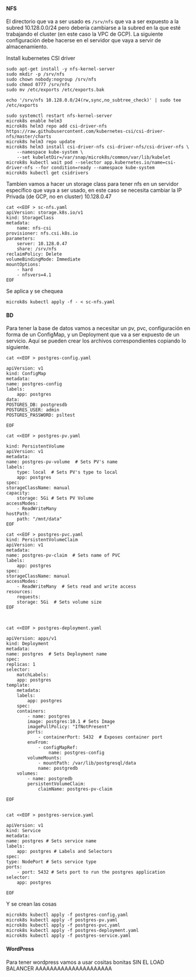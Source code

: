 
#### NFS

El directorio que va a ser usado es `/srv/nfs` que va a ser expuesto a la subred 10.128.0.0/24 pero debería cambiarse a la subred en la que esté trabajando el cluster (en este caso la VPC de GCP). La siguiente configuración debe hacerse en el servidor que vaya a servir de almacenamiento.

Install kubernetes CSI driver

    sudo apt-get install -y nfs-kernel-server
    sudo mkdir -p /srv/nfs
    sudo chown nobody:nogroup /srv/nfs
    sudo chmod 0777 /srv/nfs
    sudo mv /etc/exports /etc/exports.bak

    echo '/srv/nfs 10.128.0.0/24(rw,sync,no_subtree_check)' | sudo tee /etc/exports

    sudo systemctl restart nfs-kernel-server
    microk8s enable helm3
    microk8s helm3 repo add csi-driver-nfs https://raw.githubusercontent.com/kubernetes-csi/csi-driver-nfs/master/charts
    microk8s helm3 repo update
    microk8s helm3 install csi-driver-nfs csi-driver-nfs/csi-driver-nfs \
        --namespace kube-system \
        --set kubeletDir=/var/snap/microk8s/common/var/lib/kubelet
    microk8s kubectl wait pod --selector app.kubernetes.io/name=csi-driver-nfs --for condition=ready --namespace kube-system
    microk8s kubectl get csidrivers

Tambien vamos a hacer un storage class para tener nfs en un servidor específico que vaya a ser usado, en este caso se necesita cambiar la IP Privada (de GCP, no en cluster) 10.128.0.47

    cat <<EOF > sc-nfs.yaml
    apiVersion: storage.k8s.io/v1
    kind: StorageClass
    metadata:
        name: nfs-csi
    provisioner: nfs.csi.k8s.io
    parameters:
        server: 10.128.0.47
        share: /srv/nfs
    reclaimPolicy: Delete
    volumeBindingMode: Immediate
    mountOptions:
        - hard
        - nfsvers=4.1
    EOF



Se aplica y se chequea

    microk8s kubectl apply -f - < sc-nfs.yaml

#### BD

Para tener la base de datos vamos a necesitar un pv, pvc, configuración en forma de un ConfigMap, y un Deployment que va a ser expuesto de un servicio. Aquí se pueden crear los archivos correspondientes copiando lo siguiente.

    cat <<EOF > postgres-config.yaml

    apiVersion: v1
    kind: ConfigMap
    metadata:
    name: postgres-config
    labels:
        app: postgres
    data:
    POSTGRES_DB: postgresdb
    POSTGRES_USER: admin
    POSTGRES_PASSWORD: psltest

    EOF
    
    cat <<EOF > postgres-pv.yaml

    kind: PersistentVolume
    apiVersion: v1
    metadata:
    name: postgres-pv-volume  # Sets PV's name
    labels:
        type: local  # Sets PV's type to local
        app: postgres
    spec:
    storageClassName: manual
    capacity:
        storage: 5Gi # Sets PV Volume
    accessModes:
        - ReadWriteMany
    hostPath:
        path: "/mnt/data"
    EOF

    cat <<EOF > postgres-pvc.yaml
    kind: PersistentVolumeClaim
    apiVersion: v1
    metadata:
    name: postgres-pv-claim  # Sets name of PVC
    labels:
        app: postgres
    spec:
    storageClassName: manual
    accessModes:
        - ReadWriteMany  # Sets read and write access
    resources:
        requests:
        storage: 5Gi  # Sets volume size
    EOF



    cat <<EOF > postgres-deployment.yaml

    apiVersion: apps/v1
    kind: Deployment
    metadata:
    name: postgres  # Sets Deployment name
    spec:
    replicas: 1
    selector:
        matchLabels:
        app: postgres
    template:
        metadata:
        labels:
            app: postgres
        spec:
        containers:
            - name: postgres
            image: postgres:10.1 # Sets Image
            imagePullPolicy: "IfNotPresent"
            ports:
                - containerPort: 5432  # Exposes container port
            envFrom:
                - configMapRef:
                    name: postgres-config
            volumeMounts:
                - mountPath: /var/lib/postgresql/data
                name: postgredb
        volumes:
            - name: postgredb
            persistentVolumeClaim:
                claimName: postgres-pv-claim

    EOF

    
    cat <<EOF > postgres-service.yaml

    apiVersion: v1
    kind: Service
    metadata:
    name: postgres # Sets service name
    labels:
        app: postgres # Labels and Selectors
    spec:
    type: NodePort # Sets service type
    ports:
        - port: 5432 # Sets port to run the postgres application
    selector:
        app: postgres

    EOF

Y se crean las cosas

    microk8s kubectl apply -f postgres-config.yaml
    microk8s kubectl apply -f postgres-pv.yaml
    microk8s kubectl apply -f postgres-pvc.yaml
    microk8s kubectl apply -f postgres-deployment.yaml
    microk8s kubectl apply -f postgres-service.yaml

#### WordPress

Para tener wordpress vamos a usar cositas bonitas SIN EL LOAD BALANCER AAAAAAAAAAAAAAAAAAAAA

